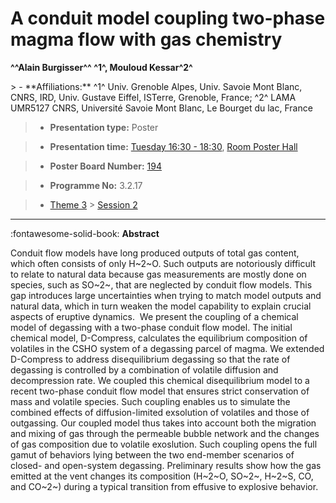 # A conduit model coupling two-phase magma flow with gas chemistry

**^^Alain Burgisser^^ ^1^, Mouloud Kessar^2^**

<!-- more -->> - **Affiliations:** ^1^ Univ. Grenoble Alpes, Univ. Savoie Mont Blanc, CNRS, IRD, Univ. Gustave Eiffel, ISTerre, Grenoble, France; ^2^ LAMA UMR5127 CNRS, Université Savoie Mont Blanc, Le Bourget du lac, France

> - **Presentation type:** Poster

> - **Presentation time:** [Tuesday 16:30 - 18:30](../sessions_comparison.md#__tabbed_2_6), [Room Poster Hall](../maps_venue.md#__tabbed_1_1)

> - **Poster Board Number:** [194](../map_poster_boards.md#tuesday)

> - **Programme No:** 3.2.17

> - [Theme 3](../theme3.md) > [Session 2](../sessions/session-3-2.md)

--- 

:fontawesome-solid-book: **Abstract**

Conduit flow models have long produced outputs of total gas content, which often consists of only H~2~O. Such outputs are notoriously difficult to relate to natural data because gas measurements are mostly done on species, such as SO~2~, that are neglected by conduit flow models. This gap introduces large uncertainties when trying to match model outputs and natural data, which in turn weaken the model capability to explain crucial aspects of eruptive dynamics.  We present the coupling of a chemical model of degassing with a two-phase conduit flow model. The initial chemical model, D-Compress, calculates the equilibrium composition of volatiles in the CSHO system of a degassing parcel of magma. We extended D-Compress to address disequilibrium degassing so that the rate of degassing is controlled by a combination of volatile diffusion and decompression rate. We coupled this chemical disequilibrium model to a recent two-phase conduit flow model that ensures strict conservation of mass and volatile species. Such coupling enables us to simulate the combined effects of diffusion-limited exsolution of volatiles and those of outgassing. Our coupled model thus takes into account both the migration and mixing of gas through the permeable bubble network and the changes of gas composition due to volatile exoslution. Such coupling opens the full gamut of behaviors lying between the two end-member scenarios of closed- and open-system degassing. Preliminary results show how the gas emitted at the vent changes its composition (H~2~O, SO~2~, H~2~S, CO, and CO~2~) during a typical transition from effusive to explosive behavior. 

